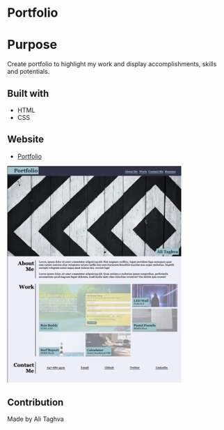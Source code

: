 # Portfolio

# Purpose
Create portfolio to highlight my work and display accomplishments, skills and potentials.

## Built with
* HTML
* CSS

## Website
* [Portfolio](https://a-taghva.github.io/portfolio/)

[<img src="./assets/images/portfolio.png" width="400px">](https://a-taghva.github.io/portfolio/)


## Contribution
Made by Ali Taghva
